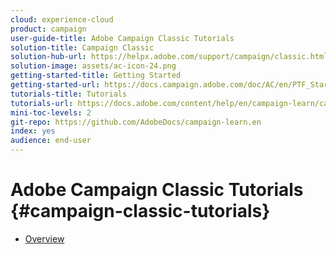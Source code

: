 ```yaml
---
cloud: experience-cloud
product: campaign
user-guide-title: Adobe Campaign Classic Tutorials
solution-title: Campaign Classic
solution-hub-url: https://helpx.adobe.com/support/campaign/classic.html
solution-image: assets/ac-icon-24.png
getting-started-title: Getting Started
getting-started-url: https://docs.campaign.adobe.com/doc/AC/en/PTF_Starting_with_Adobe_Campaign_About_Adobe_Campaign_Classic.html 
tutorials-title: Tutorials
tutorials-url: https://docs.adobe.com/content/help/en/campaign-learn/campaign-classic-tutorials/overview.html
mini-toc-levels: 2
git-repo: https://github.com/AdobeDocs/campaign-learn.en
index: yes
audience: end-user
---
```


# Adobe Campaign Classic Tutorials {#campaign-classic-tutorials}

+ [Overview](/help/acc/overview.md)
<!-- removing temporarily
+ What's new {#whats-new}
  + [Audit Trail(Campaign Classic 19.1)](/help/acc/monitoring-campaign-classic/audit-trail.md) 
  + Control Panel {#control-panel}
    + [Control Panel Overview](/help/acs/administrating/control-panel/control-panel-overview.md)
    + [Managing SFTP Servers](/help/acs/administrating/control-panel/cp-managing-sftp-servers.md)
    + [Trouble Shooting](/help/acs/administrating/control-panel/cp-trouble-shooting.md)
+ Getting Started {#getting-started}
  + [The User Interface](/help/acc/getting-started/interface-overview.md)
  + [Creating a campaign and an email](/help/acc/getting-started/creating-a-campaign-and-an-email.md)
  + [Creating a list of recipients](/help/acc/getting-started/creating-a-list-of-recipients.md)
  + [Creating a targeting workflow](/help/acc/automating-with-workflows/creating-a-targeting-workflow.md)
  + [How to import profiles](/help/acc/data-management/importing-profiles.md)  
  + [Manage seed and proofs in an email](/help/acc/sending-messages/managing-seed-and-proofs.md)
  + [Creating a Workflow](/help/acc/automating-with-workflows/creating-a-workflow.md)
+ Sending Messages{#sending-messages}
  + [Creating a campaign and an email](/help/acc/getting-started/creating-a-campaign-and-an-email.md)
  + [Manage seed and proofs in an email](/help/acc/sending-messages/managing-seed-and-proofs.md)
  + [Personalize emails using dynamic content blocks](/help/acc/sending-messages/personalization-with-dynamic-content-blocks.md)
  + [Configure recurring and continuous email campaigns](/help/acc/sending-messages/recurring-deliveries.md)
  + [Configure and deploy delivery templates](/help/acc/sending-messages/delivery-template-configuration.md)
  + Fatigue Management{#fatigue-management}
    + [Using typology rules](/help/acc/sending-messages/fatigue-management/typology-rules-for-fatigue-management.md)
    + [Using pre defined filters](/help/acc/sending-messages/fatigue-management/fatigue-management-using-filters.md)
+ Orchestrating Campaigns {#orchestration}
  + [Creating multi-channel campaigns](/help/acc/orchestrating-campaigns/multi-channel-campaigns.md)
+ Automating with workflow{#automating-with-workflows}
  + [Creating a Workflow](/help/acc/automating-with-workflows/creating-a-workflow.md)
  + [Creating a targeting workflow](/help/acc/automating-with-workflows/creating-a-targeting-workflow.md)
  + [Configuring validation workflows](/help/acc/automating-with-workflows/validation-flow-configuration.md)
  + [Configure Enrichment activities](/help/acc/automating-with-workflows/enrichment-activity.md)
  + [Data Segmentation](/help/acc/data-management/data-segmentation.md)
+ Designing Content{#designing-content}
  + [Configure Landing Pages](/help/acc/designing-content/configure-landingpages.md)
+ Monitoring {#monitoring}
  + [Workflow Heatmap](/help/acc/monitoring-campaign-classic/workflow-heatmap.md)
  + [Audit Trail](/help/acc/monitoring-campaign-classic/audit-trail.md) 
+ [How to Integrate Dynamics 365 with Adobe Campaign Classic](/help/acc/integrations/dynamics365-integration.md)
+ Administrating {#administrating}
  + Control Panel {#control-panel}
    + [Control Panel Overview](/help/acs/administrating/control-panel/control-panel-overview.md)
    + [Managing SFTP Servers](/help/acs/administrating/control-panel/cp-managing-sftp-servers.md)
    + [Troubleshooting](/help/acs/administrating/control-panel/cp-trouble-shooting.md)
-->